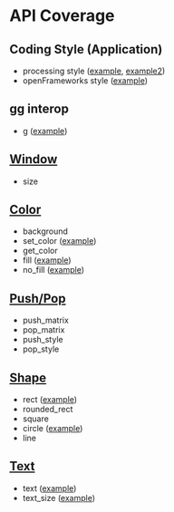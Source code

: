 # API Coverage

## Coding Style (Application)

- processing style ([example](https://github.com/cc4v/cc4v-examples/blob/main/hello_world/main.v), [example2](https://github.com/cc4v/cc4v-examples/blob/main/hello_world2/main.v))
- openFrameworks style ([example](https://github.com/cc4v/cc4v-examples/blob/main/hello_world3/main.v))

## gg interop

- g ([example](https://github.com/cc4v/cc4v-examples/blob/main/gg/main.v))

## [Window](../window.v)

- size

## [Color](../color.v)

- background
- set_color ([example](https://github.com/cc4v/cc4v-examples/blob/main/tests/color_rect/main.v))
- get_color
- fill ([example](https://github.com/cc4v/cc4v-examples/blob/main/tests/color_rect/main.v))
- no_fill ([example](https://github.com/cc4v/cc4v-examples/blob/main/tests/color_rect/main.v))

## [Push/Pop](../push_pop.v)

- push_matrix
- pop_matrix
- push_style
- pop_style

## [Shape](../shape.v)

- rect ([example](https://github.com/cc4v/cc4v-examples/blob/main/tests/color_rect/main.v))
- rounded_rect
- square
- circle ([example](https://github.com/cc4v/cc4v-examples/blob/main/tests/circle/main.v))
- line

## [Text](../text.v)

- text ([example](https://github.com/cc4v/cc4v-examples/blob/main/tests/color_text/main.v))
- text_size ([example](https://github.com/cc4v/cc4v-examples/blob/main/tests/color_text/main.v))
